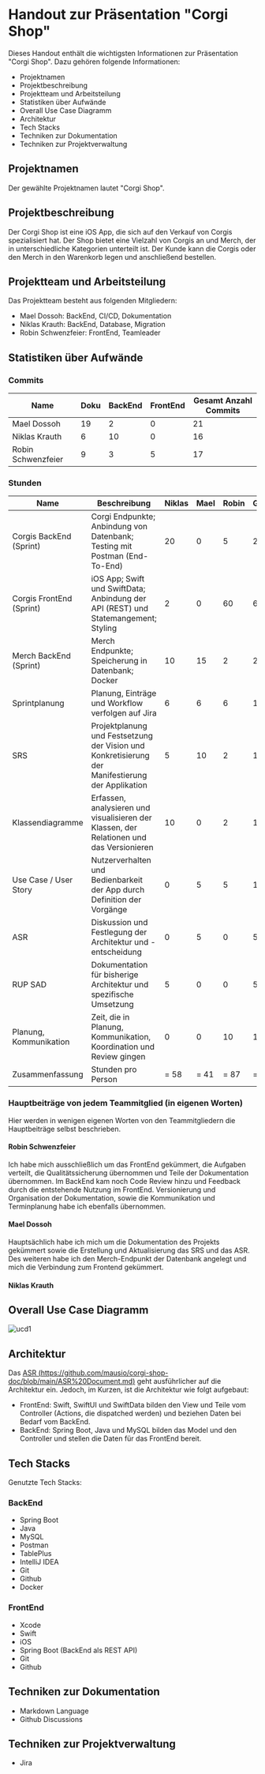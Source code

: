 # Handout zur Präsentation "Corgi Shop"

Dieses Handout enthält die wichtigsten Informationen zur Präsentation "Corgi Shop". Dazu gehören folgende Informationen:

- Projektnamen
- Projektbeschreibung
- Projektteam und Arbeitsteilung
- Statistiken über Aufwände
- Overall Use Case Diagramm
- Architektur
- Tech Stacks
- Techniken zur Dokumentation
- Techniken zur Projektverwaltung

## Projektnamen

Der gewählte Projektnamen lautet "Corgi Shop".

## Projektbeschreibung

Der Corgi Shop ist eine iOS App, die sich auf den Verkauf von Corgis spezialisiert hat.
Der Shop bietet eine Vielzahl von Corgis an und Merch, der in unterschiedliche Kategorien unterteilt ist.
Der Kunde kann die Corgis oder den Merch in den Warenkorb legen und anschließend bestellen.

## Projektteam und Arbeitsteilung

Das Projektteam besteht aus folgenden Mitgliedern:

- Mael Dossoh: BackEnd, CI/CD, Dokumentation
- Niklas Krauth: BackEnd, Database, Migration
- Robin Schwenzfeier: FrontEnd, Teamleader

## Statistiken über Aufwände

### Commits
<table>
  <thead>
    <tr>
      <th>Name</th>
      <th>Doku</th>
      <th>BackEnd</th>
      <th>FrontEnd</th>
      <th>Gesamt Anzahl Commits</th>
    </tr>
  </thead>
  <tbody>
    <tr>
      <td>Mael Dossoh</td>
      <td>19</td>
      <td>2</td>
      <td>0</td>
      <td>21</td>
    </tr>
    <tr>
      <td>Niklas Krauth</td>
      <td>6</td>
      <td>10</td>
      <td>0</td>
      <td>16</td>
    </tr> 
    <tr>
      <td>Robin Schwenzfeier</td>
      <td>9</td>
      <td>3</td>
      <td>5</td>
      <td>17</td>
    </tr>
  </tbody>
</table>

### Stunden

<table>
  <thead>
    <tr>
      <th>Name</th>
      <th>Beschreibung </th>
      <th>Niklas</th>
      <th>Mael</th>
      <th>Robin</th>
      <th>Gesamt</th>
    </tr>
  </thead>
  <tbody>
    <tr>
      <td>Corgis BackEnd (Sprint)</td>
      <td>Corgi Endpunkte; Anbindung von Datenbank; Testing mit Postman (End-To-End)</td>
      <td>20</td>
      <td>0</td>
      <td>5</td>
      <td>25</td>
    </tr>
    <tr>
      <td>Corgis FrontEnd (Sprint)</td>
      <td>iOS App; Swift und SwiftData; Anbindung der API (REST) und Statemangement; Styling</td>
      <td>2</td>
      <td>0</td>
      <td>60</td>
      <td>62</td>
    </tr>
    <tr>
      <td>Merch BackEnd (Sprint)</td>
      <td>Merch Endpunkte; Speicherung in Datenbank; Docker</td>
      <td>10</td>
      <td>15</td>
      <td>2</td>
      <td>27</td>
    </tr>
    <tr>
      <td>Sprintplanung</td>
      <td>Planung, Einträge und Workflow verfolgen auf Jira</td>
      <td>6</td>
      <td>6</td>
      <td>6</td>
      <td>18</td>
    </tr>
    <tr>
      <td>SRS</td>
      <td>Projektplanung und Festsetzung der Vision und Konkretisierung der Manifestierung der Applikation</td>
      <td>5</td>
      <td>10</td>
      <td>2</td>
      <td>17</td>
    </tr>
    <tr>
      <td>Klassendiagramme</td>
      <td>Erfassen, analysieren und visualisieren der Klassen, der Relationen und das Versionieren</td>
      <td>10</td>
      <td>0</td>
      <td>2</td>
      <td>12</td>
    </tr>
    <tr>
      <td>Use Case / User Story</td>
      <td>Nutzerverhalten und Bedienbarkeit der App durch Definition der Vorgänge</td>
      <td>0</td>
      <td>5</td>
      <td>5</td>
      <td>10</td>
    </tr>
    <tr>
      <td>ASR</td>
      <td>Diskussion und Festlegung der Architektur und -entscheidung</td>
      <td>0</td>
      <td>5</td>
      <td>0</td>
      <td>5</td>
    </tr>
    <tr>
      <td>RUP SAD</td>
      <td>Dokumentation für bisherige Architektur und spezifische Umsetzung</td>
      <td>5</td>
      <td>0</td>
      <td>0</td>
      <td>5</td>
    </tr>
    <tr>
      <td>Planung, Kommunikation</td>
      <td>Zeit, die in Planung, Kommunikation, Koordination und Review gingen</td>
      <td>0</td>
      <td>0</td>
      <td>10</td>
      <td>10</td>
    </tr>
    <tr>
      <td>Zusammenfassung</td>
      <td>Stunden pro Person</td>
      <td>= 58</td>
      <td>= 41</td>
      <td>= 87</td>
      <td>= 186</td>
    </tr>
  </tbody>
</table>


### Hauptbeiträge von jedem Teammitglied (in eigenen Worten)
Hier werden in wenigen eigenen Worten von den Teammitgliedern die Hauptbeiträge selbst beschrieben.

#### Robin Schwenzfeier
Ich habe mich ausschließlich um das FrontEnd gekümmert, die Aufgaben verteilt, die Qualitätssicherung übernommen und Teile der Dokumentation übernommen.
Im BackEnd kam noch Code Review hinzu und Feedback durch die entstehende Nutzung im FrontEnd.
Versionierung und Organisation der Dokumentation, sowie die Kommunikation und Terminplanung habe ich ebenfalls übernommen.

####  Mael Dossoh
Hauptsächlich habe ich mich um die Dokumentation des Projekts gekümmert sowie die Erstellung und Aktualisierung das SRS und das ASR.
Des weiteren habe ich den Merch-Endpunkt der Datenbank angelegt und mich die Verbindung zum Frontend gekümmert.

#### Niklas Krauth

## Overall Use Case Diagramm
![ucd1](https://github.com/mausio/corgi-shop-doc/assets/122524882/3a5d41ba-8358-4f5e-aacd-e3df6feb296a)

## Architektur
Das [ASR (https://github.com/mausio/corgi-shop-doc/blob/main/ASR%20Document.md)](https://github.com/mausio/corgi-shop-doc/blob/main/ASR%20Document.md) geht ausführlicher auf die Architektur ein.
Jedoch, im Kurzen, ist die Architektur wie folgt aufgebaut:
- FrontEnd: Swift, SwiftUI und SwiftData bilden den View und Teile vom Controller (Actions, die dispatched werden) und beziehen Daten bei Bedarf vom BackEnd.
- BackEnd: Spring Boot, Java und MySQL bilden das Model und den Controller und stellen die Daten für das FrontEnd bereit.

## Tech Stacks
Genutzte Tech Stacks:

### BackEnd

- Spring Boot
- Java
- MySQL
- Postman
- TablePlus
- IntelliJ IDEA
- Git
- Github
- Docker

### FrontEnd

- Xcode
- Swift 
- iOS
- Spring Boot (BackEnd als REST API)
- Git
- Github

## Techniken zur Dokumentation

- Markdown Language
- Github Discussions

## Techniken zur Projektverwaltung
- Jira
